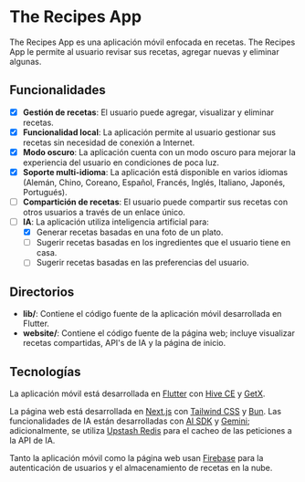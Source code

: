 # The Recipes App

The Recipes App es una aplicación móvil enfocada en recetas. The Recipes App le permite al usuario revisar sus recetas, agregar nuevas y eliminar algunas.

## Funcionalidades

- [x] **Gestión de recetas**: El usuario puede agregar, visualizar y eliminar recetas.
- [x] **Funcionalidad local**: La aplicación permite al usuario gestionar sus recetas sin necesidad de conexión a Internet.
- [x] **Modo oscuro**: La aplicación cuenta con un modo oscuro para mejorar la experiencia del usuario en condiciones de poca luz.
- [x] **Soporte multi-idioma**: La aplicación está disponible en varios idiomas (Alemán, Chino, Coreano, Español, Francés, Inglés, Italiano, Japonés, Portugués).
- [ ] **Compartición de recetas**: El usuario puede compartir sus recetas con otros usuarios a través de un enlace único.
- [ ] **IA**: La aplicación utiliza inteligencia artificial para:
  - [x] Generar recetas basadas en una foto de un plato.
  - [ ] Sugerir recetas basadas en los ingredientes que el usuario tiene en casa.
  - [ ] Sugerir recetas basadas en las preferencias del usuario.

## Directorios

- **lib/**: Contiene el código fuente de la aplicación móvil desarrollada en Flutter.
- **website/**: Contiene el código fuente de la página web; incluye visualizar recetas compartidas, API's de IA y la página de inicio.

## Tecnologías

La aplicación móvil está desarrollada en [Flutter](https://flutter.dev/) con [Hive CE](https://pub.dev/packages/hive_ce) y [GetX](https://pub.dev/packages/get).

La página web está desarrollada en [Next.js](https://nextjs.org/) con [Tailwind CSS](https://tailwindcss.com/) y [Bun](https://bun.sh/). Las funcionalidades de IA están desarrolladas con [AI SDK](https://sdk.vercel.ai/) y [Gemini](https://ai.google.dev/); adicionalmente, se utiliza [Upstash Redis](https://upstash.com/) para el cacheo de las peticiones a la API de IA.

Tanto la aplicación móvil como la página web usan [Firebase](https://firebase.google.com/) para la autenticación de usuarios y el almacenamiento de recetas en la nube.
